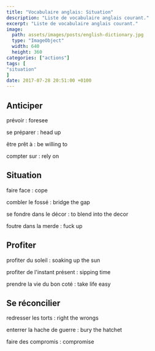 ```yaml
---
title: "Vocabulaire anglais: Situation"
description: "Liste de vocabulaire anglais courant."
excerpt: "Liste de vocabulaire anglais courant."
image:
  path: assets/images/posts/english-dictionary.jpg
  type: "ImageObject"
  width: 640
  height: 360
categories: ["actions"]
tags: [
"situation"
]
date: 2017-07-28 20:51:00 +0100
---
```


## Anticiper

prévoir
: foresee

se préparer
: head up

être prêt à
: be willing to

compter sur
: rely on


## Situation

faire face
: cope

combler le fossé
: bridge the gap

se fondre dans le décor
: to blend into the decor

foutre dans la merde
: fuck up


## Profiter

profiter du soleil
: soaking up the sun

profiter de l'instant présent
: sipping time

prendre la vie du bon coté
: take life easy


## Se réconcilier

redresser les torts
: right the wrongs

enterrer la hache de guerre
: bury the hatchet

faire des compromis
: compromise
